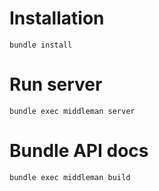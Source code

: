 # Installation
`bundle install`

# Run server
`bundle exec middleman server`


# Bundle API docs
`bundle exec middleman build`